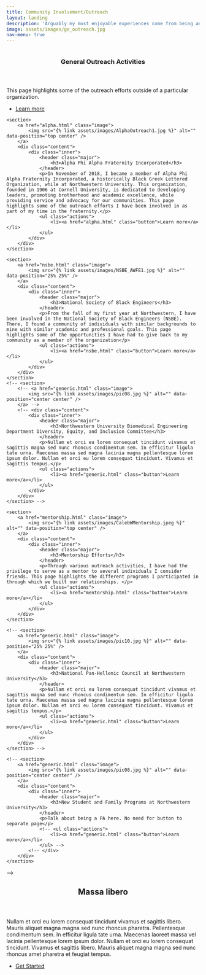 ```yaml
---
title: Community Involvement/Outreach
layout: landing
description: 'Arguably my most enjoyable experiences come from being an active member of my community as well as paying forward the support I have received in my journey so far. This section dives into some of the enriching experiences I have been fortunate to be a part of in more detail'
image: assets/images/ge_outreach.jpg
nav-menu: true
---
```



<!-- Main -->
<div id="main">

<!-- One -->
<!-- <section id="one">
	<div class="inner">
		<header class="major">
			<h2>Sed amet aliquam</h2>
		</header>
		<p>Nullam et orci eu lorem consequat tincidunt vivamus et sagittis magna sed nunc rhoncus condimentum sem. In efficitur ligula tate urna. Maecenas massa vel lacinia pellentesque lorem ipsum dolor. Nullam et orci eu lorem consequat tincidunt. Vivamus et sagittis libero. Nullam et orci eu lorem consequat tincidunt vivamus et sagittis magna sed nunc rhoncus condimentum sem. In efficitur ligula tate urna.</p>
	</div>
</section> -->

<!-- Two -->
<section id="two" class="spotlights">
	<section>
		<a href="charm_outreach.html" class="image">
			<img src="{% link assets/images/charm_outreach1.jpg %}" alt="" data-position="center center" />
		</a>
		<div class="content">
			<div class="inner">
				<header class="major">
					<h3>General Outreach Activities</h3>
				</header>
				<p>This page highlights some of the outreach efforts outside of a particular organization.</p>
				<ul class="actions">
					<li><a href="charm_outreach.html" class="button">Learn more</a></li>
				</ul>
			</div>
		</div>
	</section>

	<section>
		<a href="alpha.html" class="image">
			<img src="{% link assets/images/AlphaOutreach1.jpg %}" alt="" data-position="top center" />
		</a>
		<div class="content">
			<div class="inner">
				<header class="major">
					<h3>Alpha Phi Alpha Fraternity Incorporated</h3>
				</header>
				<p>In November of 2018, I became a member of Alpha Phi Alpha Fraternity Incorporated, a historically Black Greek Lettered Organization, while at Northwestern University. This organization, founded in 1906 at Cornell University, is dedicated to developing leaders, promoting brotherhood and academic excellence, while providing service and advocacy for our communities. This page highlights some of the outreach efforts I have been involved in as part of my time in the fraternity.</p>
				<ul class="actions">
					<li><a href="alpha.html" class="button">Learn more</a></li>
				</ul>
			</div>
		</div>
	</section>

	<section>
		<a href="nsbe.html" class="image">
			<img src="{% link assets/images/NSBE_AWFE1.jpg %}" alt="" data-position="25% 25%" />
		</a>
		<div class="content">
			<div class="inner">
				<header class="major">
					<h3>National Society of Black Engineers</h3>
				</header>
				<p>From the fall of my first year at Northwestern, I have been involved in the National Society of Black Engineers (NSBE). There, I found a community of individuals with similar backgrounds to mine with similar academic and professional goals. This page highlights some of the opportunities I have had to give back to my community as a member of the organization</p>
				<ul class="actions">
					<li><a href="nsbe.html" class="button">Learn more</a></li>
				</ul>
			</div>
		</div>
	</section>
	<!-- <section>
		<!-- <a href="generic.html" class="image">
			<img src="{% link assets/images/pic08.jpg %}" alt="" data-position="center center" />
		</a> -->
		<!-- <div class="content">
			<div class="inner">
				<header class="major">
					<h3>Northwestern University Biomedical Engineering Department Diversity, Equity, and Inclusion Committee</h3>
				</header>
				<p>Nullam et orci eu lorem consequat tincidunt vivamus et sagittis magna sed nunc rhoncus condimentum sem. In efficitur ligula tate urna. Maecenas massa sed magna lacinia magna pellentesque lorem ipsum dolor. Nullam et orci eu lorem consequat tincidunt. Vivamus et sagittis tempus.</p>
				<ul class="actions">
					<li><a href="generic.html" class="button">Learn more</a></li>
				</ul>
			</div>
		</div>
	</section> -->

	<section>
		<a href="mentorship.html" class="image">
			<img src="{% link assets/images/CalebWMentorship.jpeg %}" alt="" data-position="top center" />
		</a>
		<div class="content">
			<div class="inner">
				<header class="major">
					<h3>Mentorship Efforts</h3>
				</header>
				<p>Through various outreach activities, I have had the privilege to serve as a mentor to several individuals I consider friends. This page highlights the different programs I participated in through which we built our relationships. </p>
				<ul class="actions">
					<li><a href="mentorship.html" class="button">Learn more</a></li>
				</ul>
			</div>
		</div>
	</section>

	<!-- <section>
		<a href="generic.html" class="image">
			<img src="{% link assets/images/pic10.jpg %}" alt="" data-position="25% 25%" />
		</a>
		<div class="content">
			<div class="inner">
				<header class="major">
					<h3>National Pan-Hellenic Council at Northwestern University</h3>
				</header>
				<p>Nullam et orci eu lorem consequat tincidunt vivamus et sagittis magna sed nunc rhoncus condimentum sem. In efficitur ligula tate urna. Maecenas massa sed magna lacinia magna pellentesque lorem ipsum dolor. Nullam et orci eu lorem consequat tincidunt. Vivamus et sagittis tempus.</p>
				<ul class="actions">
					<li><a href="generic.html" class="button">Learn more</a></li>
				</ul>
			</div>
		</div>
	</section> -->

	<!-- <section>
		<a href="generic.html" class="image">
			<img src="{% link assets/images/pic08.jpg %}" alt="" data-position="center center" />
		</a>
		<div class="content">
			<div class="inner">
				<header class="major">
					<h3>New Student and Family Programs at Northwestern University</h3>
				</header>
				<p>Talk about being a PA here. No need for button to separate page</p>
				<!-- <ul class="actions">
					<li><a href="generic.html" class="button">Learn more</a></li>
				</ul> -->
			<!-- </div>
		</div>
	</section>
</section> -->



<!-- Three -->
<section id="three">
	<div class="inner">
		<header class="major">
			<h2>Massa libero</h2>
		</header>
		<p>Nullam et orci eu lorem consequat tincidunt vivamus et sagittis libero. Mauris aliquet magna magna sed nunc rhoncus pharetra. Pellentesque condimentum sem. In efficitur ligula tate urna. Maecenas laoreet massa vel lacinia pellentesque lorem ipsum dolor. Nullam et orci eu lorem consequat tincidunt. Vivamus et sagittis libero. Mauris aliquet magna magna sed nunc rhoncus amet pharetra et feugiat tempus.</p>
		<ul class="actions">
			<li><a href="generic.html" class="button next">Get Started</a></li>
		</ul>
	</div>
</section>

</div>
